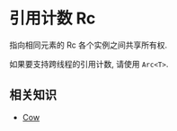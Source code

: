 # 引用计数 Rc<T>

指向相同元素的 Rc<T> 各个实例之间共享所有权.

如果要支持跨线程的引用计数, 请使用 `Arc<T>`.

## 相关知识

- [Cow](../../mem/cow.md)
